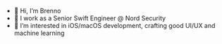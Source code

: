 - 👋 Hi, I’m Brenno
- 💼 I work as a Senior Swift Engineer @ Nord Security
- 👀 I’m interested in iOS/macOS development, crafting good UI/UX and machine learning

<!---
breferrari/breferrari is a ✨ special ✨ repository because its `README.md` (this file) appears on your GitHub profile.
You can click the Preview link to take a look at your changes.
--->
